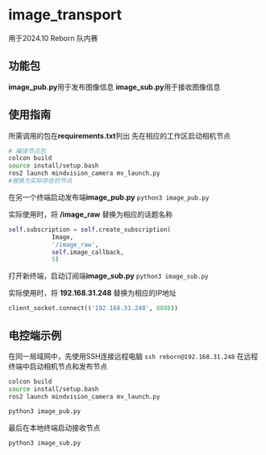 # image_transport
用于2024.10 Reborn 队内赛
## 功能包
**image_pub.py**用于发布图像信息
**image_sub.py**用于接收图像信息
## 使用指南
所需调用的包在**requirements.txt**列出
先在相应的工作区启动相机节点
```bash
# 编译节点包
colcon build
source install/setup.bash
ros2 launch mindvision_camera mv_launch.py 
#替换为实际存在的节点
```
在另一个终端启动发布端**image_pub.py** `python3 image_pub.py`

实际使用时，将 **/image_raw** 替换为相应的话题名称
```python
self.subscription = self.create_subscription(
            Image,
            '/image_raw',
            self.image_callback,
            5)  
```
打开新终端，启动订阅端**image_sub.py** `python3 image_sub.py`

实际使用时，将 **192.168.31.248** 替换为相应的IP地址
```python
client_socket.connect(('192.168.31.248', 8888))
```
## 电控端示例
在同一局域网中，先使用SSH连接远程电脑
`ssh reborn@192.168.31.248`
在远程终端中启动相机节点和发布节点
```bash
colcon build
source install/setup.bash
ros2 launch mindvision_camera mv_launch.py 
```
```bash
python3 image_pub.py
```
最后在本地终端启动接收节点
```bash
python3 image_sub.py
```
